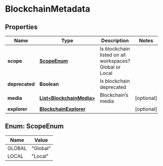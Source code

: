 

# BlockchainMetadata


## Properties

| Name | Type | Description | Notes |
|------------ | ------------- | ------------- | -------------|
|**scope** | [**ScopeEnum**](#ScopeEnum) | Is blockchain listed on all workspaces? Global or Local |  |
|**deprecated** | **Boolean** | Is blockchain deprecated |  |
|**media** | [**List&lt;BlockchainMedia&gt;**](BlockchainMedia.md) | Blockchain’s media |  [optional] |
|**explorer** | [**BlockchainExplorer**](BlockchainExplorer.md) |  |  [optional] |



## Enum: ScopeEnum

| Name | Value |
|---- | -----|
| GLOBAL | &quot;Global&quot; |
| LOCAL | &quot;Local&quot; |



